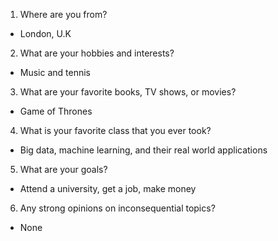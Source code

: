 1. Where are you from?
- London, U.K
2. What are your hobbies and interests?
- Music and tennis 
3. What are your favorite books, TV shows, or movies?
- Game of Thrones 
4. What is your favorite class that you ever took?
- Big data, machine learning, and their real world applications 
5. What are your goals?
- Attend a university, get a job, make money 
6. Any strong opinions on inconsequential topics?
- None 
